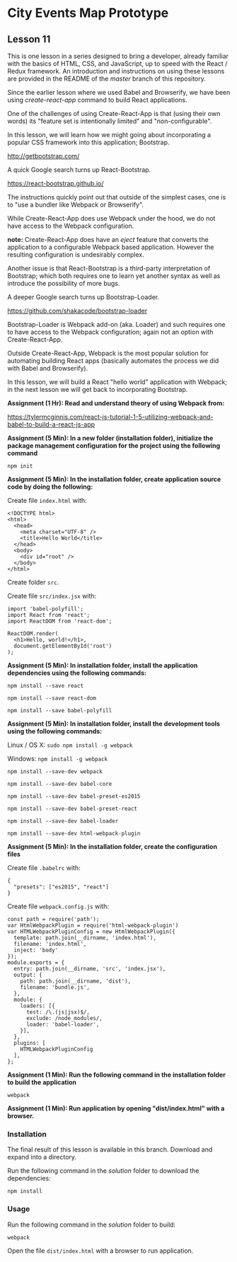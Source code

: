 # City Events Map Prototype

## Lesson 11

This is one lesson in a series designed to bring a developer, already
familiar with the basics of HTML, CSS, and JavaScript, up to speed with
the React / Redux framework. An introduction and instructions on using
these lessons are provided in the README of the *master* branch of this
repository.

Since the earlier lesson where we used Babel and Browserify, we have been
using *create-react-app* command to build React applications.

One of the challenges of using Create-React-App is that (using their
own words) its "feature set is intentionally limited" and "non-configurable".

In this lesson, we will learn how we might going about incorporating a popular
CSS framework into this application; Bootstrap.

http://getbootstrap.com/

A quick Google search turns up React-Bootstrap.

https://react-bootstrap.github.io/

The instructions quickly point out that outside of the simplest cases, one
is to "use a bundler like Webpack or Browserify".

While Create-React-App does use Webpack under the hood, we do not have
access to the Webpack configuration.

**note:** Create-React-App does have an *eject* feature that converts
the application to a configurable Webpack based application. However
the resulting configuration is undesirably complex.

Another issue is that React-Bootstrap is a third-party interpretation of
Bootstrap; which both requires one to learn yet another syntax as well as
introduce the possibility of more bugs.

A deeper Google search turns up Bootstrap-Loader.

https://github.com/shakacode/bootstrap-loader

Bootstrap-Loader is Webpack add-on (aka. Loader) and such requires
one to have access to the Webpack configuration; again not an
option with Create-React-App.

Outside Create-React-App, Webpack is the most popular solution for
automating building React apps (basically automates the process we
did with Babel and Browserify).

In this lesson, we will build a React "hello world" application
with Webpack; in the next lesson we will get back to incorporating
Bootstrap.

**Assignment (1 Hr): Read and understand theory of using Webpack from:**

https://tylermcginnis.com/react-js-tutorial-1-5-utilizing-webpack-and-babel-to-build-a-react-js-app

**Assignment (5 Min): In a new folder (installation folder), initialize the
package management configuration for the project using the following command**

```
npm init
```

**Assignment (5 Min): In the installation folder, create application source
code by doing the following:**

Create file `index.html` with:

```
<!DOCTYPE html>
<html>
  <head>
    <meta charset="UTF-8" />
    <title>Hello World</title>
  </head>
  <body>
    <div id="root" />
  </body>
</html>
```

Create folder `src`.

Create file `src/index.jsx` with:

```
import 'babel-polyfill';
import React from 'react';
import ReactDOM from 'react-dom';

ReactDOM.render(
  <h1>Hello, world!</h1>,
  document.getElementById('root')
);
```

**Assignment (5 Min): In installation folder, install the application
dependencies using the following commands:**

`npm install --save react`

`npm install --save react-dom`

`npm install --save babel-polyfill`

**Assignment (5 Min): In installation folder, install the development tools
using the following commands:**

Linux / OS X: `sudo npm install -g webpack`

Windows: `npm install -g webpack`

`npm install --save-dev webpack`

`npm install --save-dev babel-core`

`npm install --save-dev babel-preset-es2015`

`npm install --save-dev babel-preset-react`

`npm install --save-dev babel-loader`

`npm install --save-dev html-webpack-plugin`

**Assignment (5 Min): In the installation folder, create the
configuration files**

Create file `.babelrc` with:

```
{
  "presets": ["es2015", "react"]
}
```

Create file `webpack.config.js` with:

```
const path = require('path');
var HtmlWebpackPlugin = require('html-webpack-plugin')
var HTMLWebpackPluginConfig = new HtmlWebpackPlugin({
  template: path.join(__dirname, 'index.html'),
  filename: 'index.html',
  inject: 'body'
});
module.exports = {
  entry: path.join(__dirname, 'src', 'index.jsx'),
  output: {
    path: path.join(__dirname, 'dist'),
    filename: 'bundle.js',
  },
  module: {
    loaders: [{
      test: /\.(js|jsx)$/,
      exclude: /node_modules/,
      loader: 'babel-loader',
    }],
  },
  plugins: [
    HTMLWebpackPluginConfig
  ],
};
```

**Assignment (1 Min): Run the following command in the installation folder
to build the application**

`webpack`

**Assignment (1 Min): Run application by opening "dist/index.html"
with a browser.**

### Installation

The final result of this lesson is available in this branch. Download and
expand into a directory.

Run the following command in the *solution* folder to download the
dependencies:

`npm install`

### Usage

Run the following command in the *solution* folder to build:

`webpack`

Open the file `dist/index.html` with a browser to run application.
